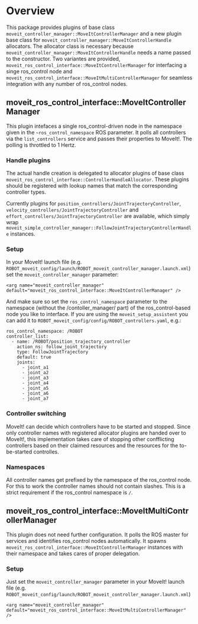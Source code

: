 # Overview

This package provides plugins of base class `moveit_controller_manager::MoveItControllerManager` and a new plugin base class for `moveit_controller_manager::MoveItControllerHandle` allocators.
The allocator class is necessary because `moveit_controller_manager::MoveItControllerHandle` needs a name passed to the constructor.
Two variantes are provided, `moveit_ros_control_interface::MoveItControllerManager` for interfacing a singe ros_control node and `moveit_ros_control_interface::MoveItMultiControllerManager` for seamless integration with any number of ros_control nodes.


## moveit_ros_control_interface::MoveItControllerManager
This plugin intefaces a single ros_control-driven node in the namespace given in the `~ros_control_namespace` ROS parameter.
It polls all controllers via the `list_controllers` service and passes their properties to MoveIt!.
The polling is throttled to 1 Hertz.

### Handle plugins
The actual handle creation is delegated to allocator plugins of base class `moveit_ros_control_interface::ControllerHandleAllocator`.
These plugins should be registered with lookup names that match the corresponding controller types.

Currently plugins for `position_controllers/JointTrajectoryController`, `velocity_controllers/JointTrajectoryController` and `effort_controllers/JointTrajectoryController` are available, which simply wrap `moveit_simple_controller_manager::FollowJointTrajectoryControllerHandle` instances.

### Setup
In your MoveIt! launch file (e.g. `ROBOT_moveit_config/launch/ROBOT_moveit_controller_manager.launch.xml`) set the `moveit_controller_manager` parameter:
```
<arg name="moveit_controller_manager" default="moveit_ros_control_interface::MoveItControllerManager" />
```

And make sure so set the `ros_control_namespace` parameter to the namespace (without the /contoller_manager/ part) of the ros_control-based node you like to interface.
If you are using the `moveit_setup_assistent` you can add it to `ROBOT_moveit_config/config/ROBOT_controllers.yaml`, e.g.:
```
ros_control_namespace: /ROBOT
controller_list:
  - name: /ROBOT/position_trajectory_controller
    action_ns: follow_joint_trajectory
    type: FollowJointTrajectory
    default: true
    joints:
      - joint_a1
      - joint_a2
      - joint_a3
      - joint_a4
      - joint_a5
      - joint_a6
      - joint_a7
```

### Controller switching
MoveIt! can decide which controllers have to be started and stopped.
Since only controller names with registered allocator plugins are handed over to MoveIt!, this implementation takes care of stopping other confflicting controllers based on their claimed resources and the resources for the to-be-started controlles.

### Namespaces
All controller names get prefixed by the namespace of the ros_control node.
For this to work the controller names should not contain slashes. This is a strict requirement if the ros_control  namespace is `/`.

## moveit_ros_control_interface::MoveItMultiControllerManager

This plugin does not need further configuration. It polls the ROS master for services and identifies ros_control nodes automatically.
It spawns `moveit_ros_control_interface::MoveItControllerManager` instances with their namespace and takes cares of proper delegation.


### Setup
Just set the `moveit_controller_manager` parameter in your MoveIt! launch file (e.g. `ROBOT_moveit_config/launch/ROBOT_moveit_controller_manager.launch.xml`)
```
<arg name="moveit_controller_manager" default="moveit_ros_control_interface::MoveItMultiControllerManager" />
```
